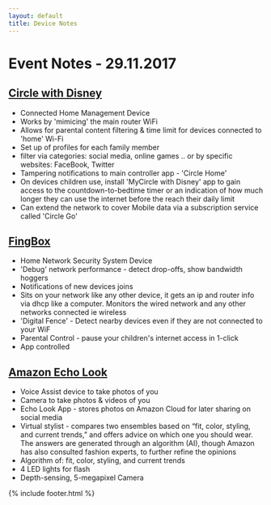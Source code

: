 ```yaml
---
layout: default
title: Device Notes
---
```


# Event Notes - 29.11.2017

## [Circle with Disney](https://www.amazon.co.uk/Circle-Disney-Parental-Controls-Wireless/dp/B019RC1EI8/ref=sr_1_1?ie=UTF8&qid=1511786482&sr=8-1&keywords=disney+circle)

  - Connected Home Management Device
  - Works by 'mimicing' the main router WiFi
  - Allows for parental content filtering & time limit for devices connected to 'home' Wi-Fi
  - Set up of profiles for each family member
  - filter via categories: social media, online games .. or by specific websites: FaceBook, Twitter
  - Tampering notifications to main controller app - 'Circle Home'
  - On devices children use, install 'MyCircle with Disney' app to gain access to the countdown-to-bedtime timer or an indication of how much longer they can use the internet before the reach their daily limit
  - Can extend the network to cover Mobile data via a subscription service called 'Circle Go'

## [FingBox](https://www.fing.io/fingbox/#)

  - Home Network Security System Device
  - 'Debug' network performance - detect drop-offs, show bandwidth hoggers
  - Notifications of new devices joins
  - Sits on your network like any other device, it gets an ip and router info via dhcp like a computer. Monitors the wired network and any other networks connected ie wireless
  - 'Digital Fence' - Detect nearby devices even if they are not connected to your WiF
  - Parental Control - pause your children's internet access in 1-click
  - App controlled

## [Amazon Echo Look](https://www.cnet.com/uk/products/amazon-echo-look/review/)

  - Voice Assist device to take photos of you
  - Camera to take photos & videos of you
  - Echo Look App - stores photos on Amazon Cloud for later sharing on social media
  - Virtual stylist - compares two ensembles based on “fit, color, styling, and current trends,” and offers advice on which one you should wear. The answers are generated through an algorithm (AI), though Amazon has also consulted fashion experts, to further refine the opinions
  - Algorithm of: fit, color, styling, and current trends
  - 4 LED lights for flash
  - Depth-sensing, 5-megapixel Camera

{% include footer.html %}

